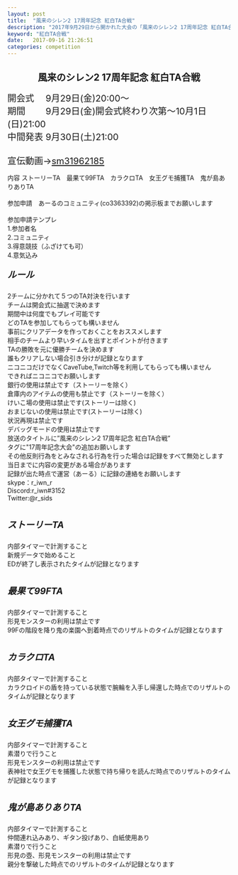 ```yaml
---
layout: post
title:  "風来のシレン2 17周年記念 紅白TA合戦"
description: "2017年9月29日から開かれた大会の「風来のシレン2 17周年記念 紅白TA合戦」の概要です"
keyword: "紅白TA合戦"
date:   2017-09-16 21:26:51
categories: competition
---
```


<h2 style="text-align:center;">風来のシレン2 17周年記念 紅白TA合戦</h2><p style="text-align:left;"><span style="font-size:120%;"><span style="font-size:120%;">開会式　 9月29日(金)20:00～<br />期間　　 9月29日(金)開会式終わり次第～10月1日(日)21:00<br />中間発表 9月30日(土)21:00<br /><br />宣伝動画→<a href="http://www.nicovideo.jp/watch/sm31962185">sm31962185</a></span></span></p><p>内容 ストーリーTA　最果て99FTA　カラクロTA　女王グモ捕獲TA　鬼が島ありありTA<br /><br />参加申請　あーるのコミュニティ(co3363392)の掲示板までお願いします<br /><br /><span>参加申請テンプレ</span><br /><span>1.参加者名</span><br /><span>2.コミュニティ</span><br /><span>3.得意競技（ふざけても可）</span><br /><span>4.意気込み</span><br /></p><div style="text-align:left;"><h5><span style="font-size:120%;"><span style="font-size:120%;">ルール</span></span></h5>2チームに分かれて５つのTA対決を行います<br />チームは開会式に抽選で決めます<br />期間中は何度でもプレイ可能です<br />どのTAを参加してもらっても構いません<br />事前にクリアデータを作っておくことをおススメします<br />相手のチームより早いタイムを出すとポイントが付きます<br />TAの勝敗を元に優勝チームを決めます<br />誰もクリアしない場合引き分けが記録となります<br />ニコニコだけでなくCaveTube,Twitch等を利用してもらっても構いません<br />できればニコニコでお願いします<br />銀行の使用は禁止です（ストーリーを除く）<br />倉庫内のアイテムの使用も禁止です（ストーリーを除く）<br />けいこ場の使用は禁止です(ストーリーは除く)<br />おまじないの使用は禁止です(ストーリーは除く)<br />状況再現は禁止です<br />デバッグモードの使用は禁止です<br />放送のタイトルに”風来のシレン2 17周年記念 紅白TA合戦”<br />タグに"17周年記念大会"の追加お願いします<br />その他反則行為をとみなされる行為を行った場合は記録をすべて無効とします<br />当日までに内容の変更がある場合があります<br />記録が出た時点で運営（あーる）に記録の連絡をお願いします<br />skype：r_iwn_r <br />Discord:r_iwn#3152<br />Twitter:@r_sids<br /><br /></div><div style="text-align:left;"><h5><span style="font-size:120%;"><span style="font-size:120%;">ストーリーTA</span></span></h5>内部タイマーで計測すること<br />新規データで始めること<br />EDが終了し表示されたタイムが記録となります<br /><br /></div><div style="text-align:left;"><h5><span style="font-size:120%;"><span style="font-size:120%;">最果て99FTA</span></span></h5>内部タイマーで計測すること<br />形見モンスターの利用は禁止です<br />99Fの階段を降り鬼の楽園へ到着時点でのリザルトのタイムが記録となります<br /><br /></div><div style="text-align:left;"><h5><span style="font-size:120%;"><span style="font-size:120%;">カラクロTA</span></span></h5>内部タイマーで計測すること<br />カラクロイドの盾を持っている状態で腕輪を入手し帰還した時点でのリザルトのタイムが記録となります<br /><br /></div><div style="text-align:left;"><h5><span style="font-size:120%;"><span style="font-size:120%;">女王グモ捕獲TA</span></span></h5>内部タイマーで計測すること<br />素潜りで行うこと<br />形見モンスターの利用は禁止です<br />表神社で女王グモを捕獲した状態で持ち帰りを読んだ時点でのリザルトのタイムが記録となります<br /><br /></div><div style="text-align:left;"><h5><span style="font-size:120%;"><span style="font-size:120%;">鬼が島ありありTA</span></span></h5>内部タイマーで計測すること<br />仲間連れ込みあり、ギタン投げあり、白紙使用あり<br />素潜りで行うこと<br />形見の壺、形見モンスターの利用は禁止です<br />親分を撃破した時点でのリザルトのタイムが記録となります</div><br />
